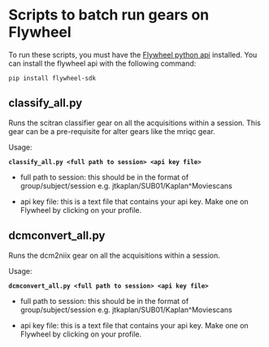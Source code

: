 # Scripts to batch run gears on Flywheel

To run these scripts, you must have the [Flywheel python api](https://flywheel-io.gitlab.io/product/backend/sdk/tags/19.1.0/python/getting_started.html#installation) installed. 
You can install the flywheel api with the following command: 

`pip install flywheel-sdk`

## classify_all.py
Runs the scitran classifier gear on all the acquisitions within a session. This gear can be a pre-requisite for alter gears like the mriqc gear. 

Usage: 

**`classify_all.py <full path to session> <api key file>`**

- full path to session: this should be in the format of group/subject/session
    e.g. jtkaplan/SUB01/Kaplan^Moviescans

- api key file: this is a text file that contains your api key. Make one on Flywheel by clicking on your profile.

## dcmconvert_all.py
Runs the dcm2niix gear on all the acquisitions within a session. 

Usage: 

**`dcmconvert_all.py <full path to session> <api key file>`**

- full path to session: this should be in the format of group/subject/session
    e.g. jtkaplan/SUB01/Kaplan^Moviescans

- api key file: this is a text file that contains your api key. Make one on Flywheel by clicking on your profile.


 